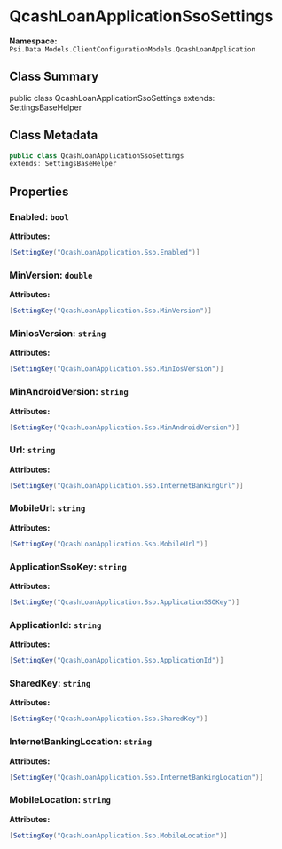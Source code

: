 # QcashLoanApplicationSsoSettings

**Namespace:** `Psi.Data.Models.ClientConfigurationModels.QcashLoanApplication`

## Class Summary

public class QcashLoanApplicationSsoSettings
extends: SettingsBaseHelper

## Class Metadata

```typescript
public class QcashLoanApplicationSsoSettings
extends: SettingsBaseHelper
```

## Properties

### Enabled: `bool`

**Attributes:**
```csharp
[SettingKey("QcashLoanApplication.Sso.Enabled")]
```

### MinVersion: `double`

**Attributes:**
```csharp
[SettingKey("QcashLoanApplication.Sso.MinVersion")]
```

### MinIosVersion: `string`

**Attributes:**
```csharp
[SettingKey("QcashLoanApplication.Sso.MinIosVersion")]
```

### MinAndroidVersion: `string`

**Attributes:**
```csharp
[SettingKey("QcashLoanApplication.Sso.MinAndroidVersion")]
```

### Url: `string`

**Attributes:**
```csharp
[SettingKey("QcashLoanApplication.Sso.InternetBankingUrl")]
```

### MobileUrl: `string`

**Attributes:**
```csharp
[SettingKey("QcashLoanApplication.Sso.MobileUrl")]
```

### ApplicationSsoKey: `string`

**Attributes:**
```csharp
[SettingKey("QcashLoanApplication.Sso.ApplicationSSOKey")]
```

### ApplicationId: `string`

**Attributes:**
```csharp
[SettingKey("QcashLoanApplication.Sso.ApplicationId")]
```

### SharedKey: `string`

**Attributes:**
```csharp
[SettingKey("QcashLoanApplication.Sso.SharedKey")]
```

### InternetBankingLocation: `string`

**Attributes:**
```csharp
[SettingKey("QcashLoanApplication.Sso.InternetBankingLocation")]
```

### MobileLocation: `string`

**Attributes:**
```csharp
[SettingKey("QcashLoanApplication.Sso.MobileLocation")]
```

